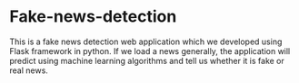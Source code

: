 # Fake-news-detection
This is a fake news detection web application which we developed using Flask framework in python. If we load a news generally, the application will predict using machine learning algorithms and tell us whether it is fake or real news.
